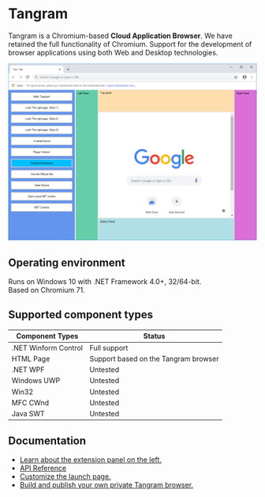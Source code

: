 # Tangram

Tangram is a Chromium-based **Cloud Application Browser**. We have retained the full functionality of Chromium. Support for the development of browser applications using both Web and Desktop technologies.

![Capture](Capture.png)

## Operating environment

Runs on Windows 10 with .NET Framework 4.0+, 32/64-bit.  
Based on Chromium 71.

## Supported component types

| Component Types | Status |
|-----------------|--------|
| .NET Winform Control | Full support |
| HTML Page | Support based on the Tangram browser |
| .NET WPF | Untested |
| Windows UWP | Untested |
| Win32 | Untested |
| MFC CWnd | Untested |
| Java SWT | Untested |

## Documentation

- [Learn about the extension panel on the left.](https://github.com/TangramDev/LaunchPad)
- [API Reference](/Docs/API_Reference.md)
- [Customize the launch page.](/Docs/LocalNTP.md)
- [Build and publish your own private Tangram browser.](/Docs/Build_Instructions(Windows).md)
